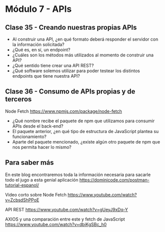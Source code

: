 # Módulo 7 - APIs

## Clase 35 - Creando nuestras propias APIs

- Al construir una API, ¿en qué formato deberá responder el servidor con la información solicitada?
- ¿Qué es, en sí, un endpoint?
- ¿Cuáles son los métodos más utilizados al momento de construir una API?
- ¿Qué sentido tiene crear una API REST?
- ¿Qué software solemos utilizar para poder testear los distintos endpoints que tiene nuestra API?

## Clase 36 - Consumo de APIs propias y de terceros

Node Fetch https://www.npmjs.com/package/node-fetch

- ¿Qué nombre recibe el paquete de npm que utilizamos para consumir APIs desde el back-end?
- El paquete anterior, ¿en qué tipo de estructura de JavaScript plantea su funcionamiento?
- Aparte del paquete mencionado, ¿existe algún otro paquete de npm que nos permita hacer lo mismo?

## Para saber más

En este blog encontraremos toda la información necesaria para sacarle todo el jugo a esta genial aplicación https://dominicode.com/postman-tutorial-espanol/

Video corto sobre Node Fetch https://www.youtube.com/watch?v=ZcbsdShPPoE

API REST https://www.youtube.com/watch?v=gUeyJ9xDq-Y

AXIOS y una comparación entre este y fetch de JavaScript https://www.youtube.com/watch?v=dbiKgSBc_h0